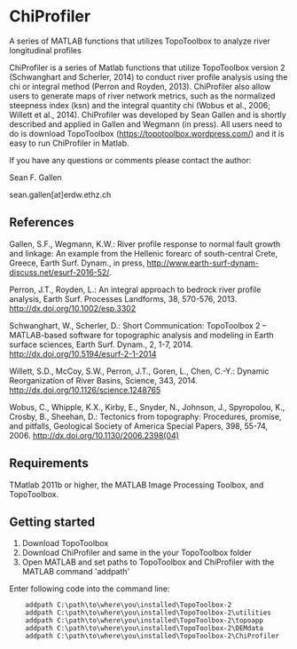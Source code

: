 # ChiProfiler

A series of MATLAB functions that utilizes TopoToolbox to analyze river longitudinal profiles

ChiProfiler is a series of Matlab functions that utilize TopoToolbox version 2 (Schwanghart and Scherler, 2014) to conduct river profile analysis using the chi or integral method (Perron and Royden, 2013). ChiProfiler also allow users to generate maps of river network metrics, such as the normalized steepness index (ksn) and the integral quantity chi (Wobus et al., 2006; Willett et al., 2014). ChiProfiler was developed by Sean Gallen and is shortly described and applied in Gallen and Wegmann (in press). All users need to do is download TopoToolbox (https://topotoolbox.wordpress.com/) and it is easy to run ChiProfiler in Matlab.

If you have any questions or comments please contact the author:

Sean F. Gallen

sean.gallen[at]erdw.ethz.ch

## References

Gallen, S.F., Wegmann, K.W.: River profile response to normal fault growth and linkage: An example from the Hellenic forearc of south-central Crete, Greece, Earth Surf. Dynam., in press, http://www.earth-surf-dynam-discuss.net/esurf-2016-52/.

Perron, J.T., Royden, L.: An integral approach to bedrock river profile analysis, Earth Surf. Processes Landforms, 38, 570-576, 2013. http://dx.doi.org/10.1002/esp.3302

Schwanghart, W., Scherler, D.: Short Communication: TopoToolbox 2 – MATLAB-based software for topographic analysis and modeling in Earth surface sciences, Earth Surf. Dynam., 2, 1-7, 2014. http://dx.doi.org/10.5194/esurf-2-1-2014

Willett, S.D., McCoy, S.W., Perron, J.T., Goren, L., Chen, C.-Y.: Dynamic Reorganization of River Basins, Science, 343, 2014. http://dx.doi.org/10.1126/science.1248765

Wobus, C., Whipple, K.X., Kirby, E., Snyder, N., Johnson, J., Spyropolou, K., Crosby, B., Sheehan, D.: Tectonics from topography: Procedures, promise, and pitfalls, Geological Society of America Special Papers, 398, 55-74, 2006. http://dx.doi.org/10.1130/2006.2398(04)


## Requirements

TMatlab 2011b or higher, the MATLAB Image Processing Toolbox, and TopoToolbox.

## Getting started

1) Download TopoToolbox
2) Download ChiProfiler and same in the your TopoToolbox folder
3) Open MATLAB and set paths to TopoToolbox and ChiProfiler with the MATLAB command 'addpath'

Enter following code into the command line:

        addpath C:\path\to\where\you\installed\TopoToolbox-2
        addpath C:\path\to\where\you\installed\TopoToolbox-2\utilities
        addpath C:\path\to\where\you\installed\TopoToolbox-2\topoapp
        addpath C:\path\to\where\you\installed\TopoToolbox-2\DEMdata
        addpath C:\path\to\where\you\installed\TopoToolbox-2\ChiProfiler
